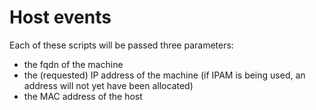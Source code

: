 # Host events

Each of these scripts will be passed three parameters:

- the fqdn of the machine
- the (requested) IP address of the machine (if IPAM is being used, an address will not yet have been allocated)
- the MAC address of the host
